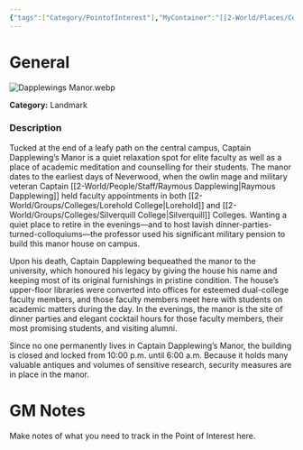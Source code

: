 ```yaml
---
{"tags":["Category/PointofInterest"],"MyContainer":"[[2-World/Places/Central Campus.md|Central Campus]]","MyCategory":"Landmark","obsidianUIMode":"preview","image":"Dapplewings Manor.webp","dg-publish":true,"dg-path":"World/Points of Interest/Captain Dapplewing's Manor.md","permalink":"/world/points-of-interest/captain-dapplewing-s-manor/","dgPassFrontmatter":true,"updated":"2025-09-29T15:02:06.000+01:00"}
---
```



# General

![Dapplewings Manor.webp](/img/user/z_Assets/Maps/Dapplewings%20Manor.webp)

**Category:** Landmark

### Description
Tucked at the end of a leafy path on the central campus, Captain Dapplewing’s Manor is a quiet relaxation spot for elite faculty as well as a place of academic meditation and counselling for their students. The manor dates to the earliest days of Neverwood, when the owlin mage and military veteran Captain [[2-World/People/Staff/Raymous Dapplewing\|Raymous Dapplewing]] held faculty appointments in both [[2-World/Groups/Colleges/Lorehold College\|Lorehold]] and [[2-World/Groups/Colleges/Silverquill College\|Silverquill]] Colleges. Wanting a quiet place to retire in the evenings—and to host lavish dinner-parties-turned-colloquiums—the professor used his significant military pension to build this manor house on campus.

Upon his death, Captain Dapplewing bequeathed the manor to the university, which honoured his legacy by giving the house his name and keeping most of its original furnishings in pristine condition. The house’s upper-floor libraries were converted into offices for esteemed dual-college faculty members, and those faculty members meet here with students on academic matters during the day. In the evenings, the manor is the site of dinner parties and elegant cocktail hours for those faculty members, their most promising students, and visiting alumni.

Since no one permanently lives in Captain Dapplewing’s Manor, the building is closed and locked from 10:00 p.m. until 6:00 a.m. Because it holds many valuable antiques and volumes of sensitive research, security measures are in place in the manor.

# GM Notes

Make notes of what you need to track in the Point of Interest here. 

